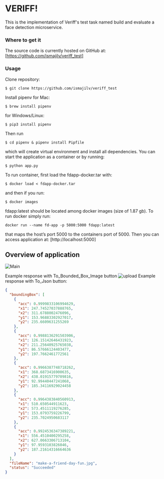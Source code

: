 # VERIFF!

This is the implementation of Veriff's test task named build and evaluate a face detection microservice. 

### Where to get it
The source code is currently hosted on GitHub at: [https://github.com/ismajilv/veriff_test]

### Usage
Clone repository:
```
$ git clone https://github.com/ismajilv/veriff_test
```
Install pipenv for Mac:
```
$ brew install pipenv
``` 
for Windows/Linux:
```
$ pip3 install pipenv
```
Then run
```
$ cd pipenv & pipenv install Pipfile
```
which will create virtual environment and install all dependencies.
You can start the application as a container or by running:
```
$ python app.py
```
To run container, first load the fdapp-docker.tar with:
```
$ docker load < fdapp-docker.tar
```
and then if you run:
```
$ docker images
```
fdapp:latest should be located among docker images (size of 1.87 gb).
To run docker simply run:
```
docker run --name fd-app -p 5000:5000 fdapp:latest 
```
that maps the host’s port 5000 to the containers port of 5000. Then you can access application at: [http://localhost:5000]
## Overview of application
![Main](https://user-images.githubusercontent.com/34252511/56964679-57799c00-6b64-11e9-898f-829b31c4733e.PNG)

Example response with To_Bounded_Box_Image button
![upload](https://user-images.githubusercontent.com/34252511/56965021-f4d4d000-6b64-11e9-950f-a58853974e43.png)
Example response with To_Json button:
```json
{
  "boundingBox": [
    {
      "acc": 0.9999833106994629, 
      "x1": 247.74527037888765, 
      "x2": 311.6788002476096, 
      "y1": 153.96883302927017, 
      "y2": 235.6609631255269
    }, 
    {
      "acc": 0.9988136291503906, 
      "x1": 126.15142646431923, 
      "x2": 211.25640925765038, 
      "y1": 86.57666124403477, 
      "y2": 197.7662461772561
    }, 
    {
      "acc": 0.9966387748718262, 
      "x1": 368.6873416900635, 
      "x2": 438.01915779709816, 
      "y1": 92.99440447241068, 
      "y2": 185.34116929024458
    }, 
    {
      "acc": 0.9964383840560913, 
      "x1": 510.650544911623, 
      "x2": 573.4511119276285, 
      "y1": 153.0793759226799, 
      "y2": 235.7024950683117
    }, 
    {
      "acc": 0.9924536347389221, 
      "x1": 556.4510400295258, 
      "x2": 627.0663306713104, 
      "y1": 97.9593103826046, 
      "y2": 187.21614316664636
    }
  ], 
  "fileName": "make-a-friend-day-fun.jpg", 
  "status": "Succeeded"
}
```


